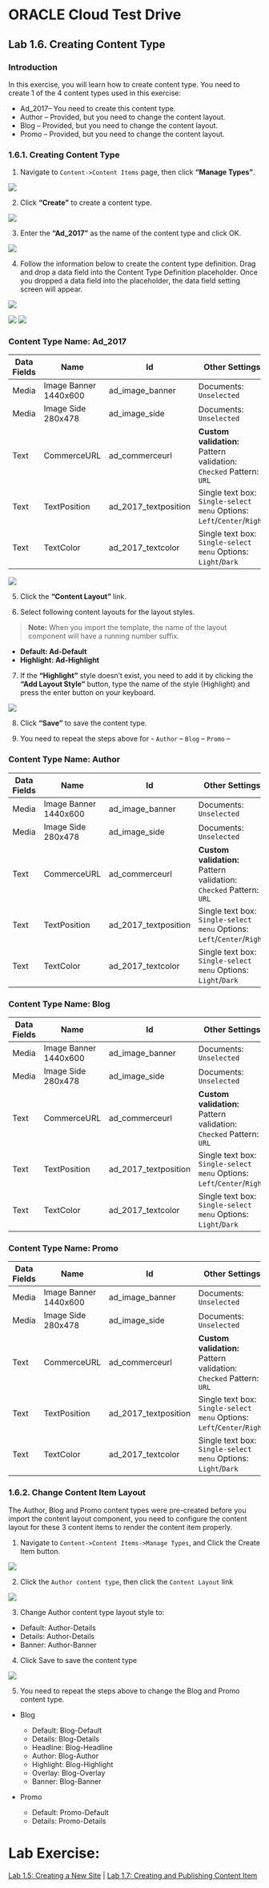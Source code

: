 # ORACLE Cloud Test Drive #

## Lab 1.6. Creating Content Type ##

### Introduction ###

In this exercise, you will learn how to create content type. You need to create 1 of the 4
content types used in this exercise:

- Ad_2017– You need to create this content type.
- Author – Provided, but you need to change the content layout.
- Blog – Provided, but you need to change the content layout.
- Promo – Provided, but you need to change the content layout.

### 1.6.1. Creating Content Type ###

1. Navigate to ``Content->Content Items`` page, then click **“Manage Types”**.

![](images/1.6.1.1.png)

2. Click **“Create”** to create a content type.

![](images/1.6.1.2.png)

3. Enter the **“Ad_2017”** as the name of the content type and click OK.

![](images/1.6.1.3.png)

4. Follow the information below to create the content type definition. Drag and
drop a data field into the Content Type Definition placeholder. Once you
dropped a data field into the placeholder, the data field setting screen will
appear.

![](images/1.6.1.4.png)

![](images/1.6.1.4b.png) ![](images/1.6.1.4c.png)


### Content Type Name: Ad_2017 ###

| Data Fields   | Name          | Id 			| Other Settings |
| ------------- | ------------- | ------------- | -------------  |
| Media  | Image Banner 1440x600  |ad_image_banner| Documents: `Unselected` |
| Media  | Image Side 280x478  |ad_image_side|Documents: `Unselected`|
|Text|CommerceURL|ad_commerceurl|**Custom validation:** Pattern validation: `Checked` Pattern: `URL`|
|Text|TextPosition|ad_2017_textposition|Single text box: `Single-select menu` Options: `Left`/`Center`/`Right`|
|Text|TextColor|ad_2017_textcolor|Single text box: `Single-select menu` Options: `Light`/`Dark`|

![](images/1.6.1.4d.png)

5. Click the **“Content Layout”** link.

6. Select following content layouts for the layout styles.

>**Note:** When you import the template, the name of the layout component will
have a running number suffix.

- **Default: Ad-Default**
- **Highlight: Ad-Highlight**

7. If the **“Highlight”** style doesn’t exist, you need to add it by clicking the **“Add
Layout Style”** button, type the name of the style (Highlight) and press the
enter button on your keyboard.

![](images/1.6.1.7.png)

8. Click **“Save”** to save the content type.


10. You need to repeat the steps above for - `Author` – `Blog` –  `Promo` –

### Content Type Name: Author ###

| Data Fields   | Name          | Id 			| Other Settings |
| ------------- | ------------- | ------------- | -------------  |
| Media  | Image Banner 1440x600  |ad_image_banner| Documents: `Unselected` |
| Media  | Image Side 280x478  |ad_image_side|Documents: `Unselected`|
|Text|CommerceURL|ad_commerceurl|**Custom validation:** Pattern validation: `Checked` Pattern: `URL`|
|Text|TextPosition|ad_2017_textposition|Single text box: `Single-select menu` Options: `Left`/`Center`/`Right`|
|Text|TextColor|ad_2017_textcolor|Single text box: `Single-select menu` Options: `Light`/`Dark`|

### Content Type Name: Blog ###

| Data Fields   | Name          | Id 			| Other Settings |
| ------------- | ------------- | ------------- | -------------  |
| Media  | Image Banner 1440x600  |ad_image_banner| Documents: `Unselected` |
| Media  | Image Side 280x478  |ad_image_side|Documents: `Unselected`|
|Text|CommerceURL|ad_commerceurl|**Custom validation:** Pattern validation: `Checked` Pattern: `URL`|
|Text|TextPosition|ad_2017_textposition|Single text box: `Single-select menu` Options: `Left`/`Center`/`Right`|
|Text|TextColor|ad_2017_textcolor|Single text box: `Single-select menu` Options: `Light`/`Dark`|

### Content Type Name: Promo ###

| Data Fields   | Name          | Id 			| Other Settings |
| ------------- | ------------- | ------------- | -------------  |
| Media  | Image Banner 1440x600  |ad_image_banner| Documents: `Unselected` |
| Media  | Image Side 280x478  |ad_image_side|Documents: `Unselected`|
|Text|CommerceURL|ad_commerceurl|**Custom validation:** Pattern validation: `Checked` Pattern: `URL`|
|Text|TextPosition|ad_2017_textposition|Single text box: `Single-select menu` Options: `Left`/`Center`/`Right`|
|Text|TextColor|ad_2017_textcolor|Single text box: `Single-select menu` Options: `Light`/`Dark`|


### 1.6.2. Change Content Item Layout ###

The Author, Blog and Promo content types were pre-created before you import
the content layout component, you need to configure the content layout for
these 3 content items to render the content item properly.

1. Navigate to `` Content->Content Items->Manage Types ``, and Click the Create
Item button.

![](images/1.6.2.1.png)

2. Click the ``Author content type``, then click the ``Content Layout`` link

![](images/1.6.2.2.png)

3. Change Author content type layout style to:

- Default: Author-Details
- Details: Author-Details
- Banner: Author-Banner

4. Click Save to save the content type

![](images/1.6.2.4.png)

5. You need to repeat the steps above to change the Blog and Promo content type.

- Blog
  - Default: Blog-Default
  - Details: Blog-Details
  - Headline: Blog-Headline
  - Author: Blog-Author
  - Highlight: Blog-Highlight
  - Overlay: Blog-Overlay
  - Banner: Blog-Banner

- Promo
  - Default: Promo-Default
  - Details: Promo-Details

# Lab Exercise: #

[Lab 1.5: Creating a New Site](105-CecsLab.md) | [Lab 1.7: Creating and Publishing Content Item](107-CecsLab.md)
